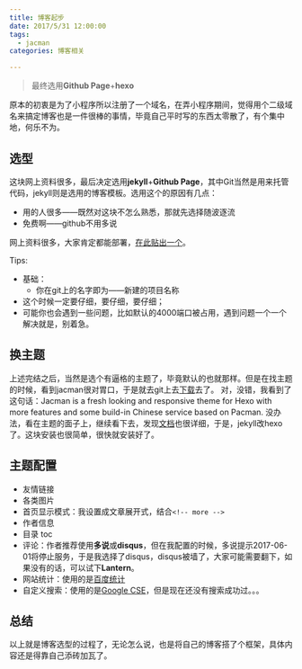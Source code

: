 ```yaml
---
title: 博客起步
date: 2017/5/31 12:00:00
tags:
  - jacman
categories: 博客相关

---
```

> 最终选用**Github Page**+**hexo**

原本的初衷是为了小程序所以注册了一个域名，在弄小程序期间，觉得用个二级域名来搞定博客也是一件很棒的事情，毕竟自己平时写的东西太零散了，有个集中地，何乐不为。

## 选型

这块网上资料很多，最后决定选用**jekyll**+**Github Page**，其中Git当然是用来托管代码，jekyll则是选用的博客模板。选用这个的原因有几点：
- 用的人很多——既然对这块不怎么熟悉，那就先选择随波逐流
- 免费啊——github不用多说

<!-- more -->

网上资料很多，大家肯定都能部署，[在此贴出一个](http://blog.csdn.net/wyc12306/article/details/51445623)。

Tips:
 - 基础：
    - 你在git上的名字即为——新建的项目名称
 - 这个时候一定要仔细，要仔细，要仔细；
 - 可能你也会遇到一些问题，比如默认的4000端口被占用，遇到问题一个一个解决就是，别着急。
<!-- more -->

## 换主题

上述完结之后，当然是选个有逼格的主题了，毕竟默认的也就那样。但是在找主题的时候，看到jacman很对胃口，于是就去git上去[下载](https://github.com/wuchong/jacman)去了。
对，没错，我看到了这句话：Jacman is a fresh looking and responsive theme for Hexo with more features and some build-in Chinese service based on Pacman.
没办法，看在主题的面子上，继续看下去，发现[文档](http://jacman.wuchong.me/2014/11/20/how-to-use-jacman/)也很详细，于是，jekyll改hexo了。这块安装也很简单，很快就安装好了。

## 主题配置

- 友情链接
- 各类图片
- 首页显示模式：我设置成文章展开式，结合```<!-- more -->```
- 作者信息
- 目录 toc
- 评论：作者推荐使用**多说**或**disqus**，但在我配置的时候，多说提示2017-06-01将停止服务，于是我选择了disqus，disqus被墙了，大家可能需要翻下，如果没有的话，可以试下**Lantern**。
- 网站统计：使用的是[百度统计](https://tongji.baidu.com/web/welcome/login)
- 自定义搜索：使用的是[Google CSE](https://www.google.com/cse/)，但是现在还没有搜索成功过。。。

## 总结
以上就是博客选型的过程了，无论怎么说，也是将自己的博客搭了个框架，具体内容还是得靠自己添砖加瓦了。
